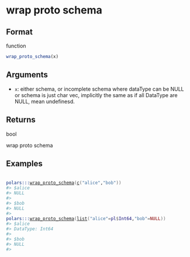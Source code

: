 # wrap proto schema

## Format

function

```r
wrap_proto_schema(x)
```

## Arguments

- `x`: either schema, or incomplete schema where dataType can be NULL or schema is just char vec, implicitly the same as if all DataType are NULL, mean undefinesd.

## Returns

bool

wrap proto schema

## Examples

<pre class='r-example'> <code> <span class='r-in'><span></span></span>
<span class='r-in'><span><span class='fu'>polars</span><span class='fu'>:::</span><span class='fu'><a href='https://rdrr.io/pkg/polars/man/wrap_proto_schema.html'>wrap_proto_schema</a></span><span class='op'>(</span><span class='fu'><a href='https://rdrr.io/r/base/c.html'>c</a></span><span class='op'>(</span><span class='st'>"alice"</span>,<span class='st'>"bob"</span><span class='op'>)</span><span class='op'>)</span></span></span>
<span class='r-out co'><span class='r-pr'>#&gt;</span> $alice</span>
<span class='r-out co'><span class='r-pr'>#&gt;</span> NULL</span>
<span class='r-out co'><span class='r-pr'>#&gt;</span> </span>
<span class='r-out co'><span class='r-pr'>#&gt;</span> $bob</span>
<span class='r-out co'><span class='r-pr'>#&gt;</span> NULL</span>
<span class='r-out co'><span class='r-pr'>#&gt;</span> </span>
<span class='r-in'><span><span class='fu'>polars</span><span class='fu'>:::</span><span class='fu'><a href='https://rdrr.io/pkg/polars/man/wrap_proto_schema.html'>wrap_proto_schema</a></span><span class='op'>(</span><span class='fu'><a href='https://rdrr.io/r/base/list.html'>list</a></span><span class='op'>(</span><span class='st'>"alice"</span><span class='op'>=</span><span class='va'>pl</span><span class='op'>$</span><span class='va'>Int64</span>,<span class='st'>"bob"</span><span class='op'>=</span><span class='cn'>NULL</span><span class='op'>)</span><span class='op'>)</span></span></span>
<span class='r-out co'><span class='r-pr'>#&gt;</span> $alice</span>
<span class='r-out co'><span class='r-pr'>#&gt;</span> DataType: Int64</span>
<span class='r-out co'><span class='r-pr'>#&gt;</span> </span>
<span class='r-out co'><span class='r-pr'>#&gt;</span> $bob</span>
<span class='r-out co'><span class='r-pr'>#&gt;</span> NULL</span>
<span class='r-out co'><span class='r-pr'>#&gt;</span> </span>
 </code></pre>